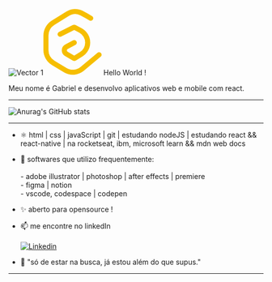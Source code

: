 ![Vector 1](https://github.com/bielaugustos/bielaugustos/assets/132632103/4da305d7-86cd-4879-96b6-5d4a191431af)<svg width="115" height="131" viewBox="0 0 115 131" fill="none" xmlns="http://www.w3.org/2000/svg">
<path d="M93.5 18.5C86.5504 14.2179 80.3972 10.8176 75.366 8.21839C66.4812 3.62838 56.0004 4.58006 47.4861 9.82549L19.2643 27.2121C10.3992 32.6737 5 42.3415 5 52.754V80.9882C5 91.5402 10.5436 101.316 19.5989 106.733L43.3109 120.918C53.9022 127.254 67.3432 126.192 76.8086 118.272L110 90.5M61 66.5L45.5434 74.7803C40.043 77.7269 39.8836 85.5564 45.2597 88.7244L60.1518 97.5001C60.6732 97.8074 61.322 97.7994 61.8357 97.4796L74.6761 89.4846C82.6517 84.5187 87.5 75.7887 87.5 66.3935V66.3935C87.5 56.3094 81.9213 47.0527 73.005 42.3422L61.658 36.3476C61.245 36.1294 60.7521 36.1239 60.3344 36.3328L33 50" stroke="#F6BE00" stroke-width="10" stroke-linecap="round" stroke-linejoin="round"/>
</svg> Hello World !


Meu nome é Gabriel e desenvolvo aplicativos web e mobile com react.
* * *
![Anurag's GitHub stats](https://github-readme-stats.vercel.app/api?username=bielaugustos&theme=ambient_gradient&show_icons=true&hide_border)



* * *
  
- ⚛️ html | css | javaScript | git | estudando nodeJS | estudando react && react-native | na rocketseat, ibm, microsoft learn && mdn web docs
- 🎯 softwares que utilizo frequentemente: <br><br> - adobe illustrator | photoshop | after effects | premiere <br> - figma | notion <br> - vscode, codespace | codepen <br>
- ✨ aberto para opensource !
- 📫 me encontre no linkedIn <br><br>
[![Linkedin](https://img.shields.io/badge/linkedin-%230077B5.svg?style=for-the-badge&logo=linkedin&logoColor=white)](https://www.linkedin.com/in/gabrielsavaccini/)

- 🚀 "só de estar na busca, já estou além do que supus."

* * *


